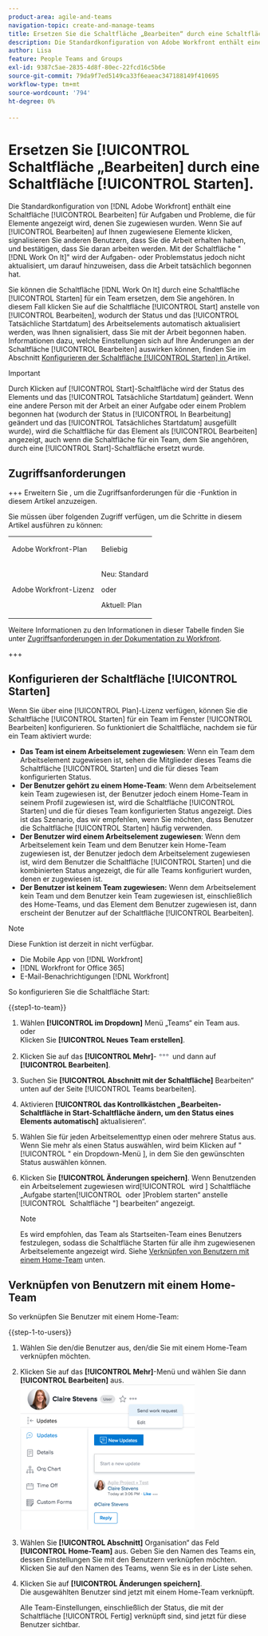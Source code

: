 ```yaml
---
product-area: agile-and-teams
navigation-topic: create-and-manage-teams
title: Ersetzen Sie die Schaltfläche „Bearbeiten“ durch eine Schaltfläche „Starten“
description: Die Standardkonfiguration von Adobe Workfront enthält eine Schaltfläche „Bearbeiten“ für Aufgaben und Probleme, die für Elemente angezeigt wird, denen Sie zugewiesen wurden.
author: Lisa
feature: People Teams and Groups
exl-id: 9387c5ae-2835-4d8f-80ec-22fcd16c5b6e
source-git-commit: 79da9f7ed5149ca33f6eaeac347188149f410695
workflow-type: tm+mt
source-wordcount: '794'
ht-degree: 0%

---
```


# Ersetzen Sie [!UICONTROL &#x200B; Schaltfläche „Bearbeiten] durch eine Schaltfläche [!UICONTROL Starten].

Die Standardkonfiguration von [!DNL Adobe Workfront] enthält eine Schaltfläche [!UICONTROL Bearbeiten] für Aufgaben und Probleme, die für Elemente angezeigt wird, denen Sie zugewiesen wurden. Wenn Sie auf [!UICONTROL Bearbeiten] auf Ihnen zugewiesene Elemente klicken, signalisieren Sie anderen Benutzern, dass Sie die Arbeit erhalten haben, und bestätigen, dass Sie daran arbeiten werden. Mit der Schaltfläche &quot;[!DNL Work On It]&quot; wird der Aufgaben- oder Problemstatus jedoch nicht aktualisiert, um darauf hinzuweisen, dass die Arbeit tatsächlich begonnen hat.

Sie können die Schaltfläche [!DNL Work On It] durch eine Schaltfläche [!UICONTROL Starten] für ein Team ersetzen, dem Sie angehören. In diesem Fall klicken Sie auf die Schaltfläche [!UICONTROL Start] anstelle von [!UICONTROL Bearbeiten], wodurch der Status und das [!UICONTROL Tatsächliche Startdatum] des Arbeitselements automatisch aktualisiert werden, was Ihnen signalisiert, dass Sie mit der Arbeit begonnen haben. Informationen dazu, welche Einstellungen sich auf Ihre Änderungen an der Schaltfläche [!UICONTROL Bearbeiten] auswirken können, finden Sie im Abschnitt [Konfigurieren der Schaltfläche [!UICONTROL Starten] in ](#configure-the-uicontrol-start-button) Artikel.

>[!IMPORTANT]
>
>Durch Klicken auf [!UICONTROL Start]-Schaltfläche wird der Status des Elements und das [!UICONTROL Tatsächliche Startdatum] geändert. Wenn eine andere Person mit der Arbeit an einer Aufgabe oder einem Problem begonnen hat (wodurch der Status in [!UICONTROL In Bearbeitung] geändert und das [!UICONTROL Tatsächliches Startdatum] ausgefüllt wurde), wird die Schaltfläche für das Element als [!UICONTROL Bearbeiten] angezeigt, auch wenn die Schaltfläche für ein Team, dem Sie angehören, durch eine [!UICONTROL Start]-Schaltfläche ersetzt wurde.

## Zugriffsanforderungen

+++ Erweitern Sie , um die Zugriffsanforderungen für die -Funktion in diesem Artikel anzuzeigen.

Sie müssen über folgenden Zugriff verfügen, um die Schritte in diesem Artikel ausführen zu können:

<table style="table-layout:auto"> 
 <col> 
 <col> 
 <tbody> 
  <tr data-mc-conditions=""> 
   <td role="rowheader"> <p>Adobe Workfront-Plan</p> </td> 
   <td>Beliebig</td> 
  </tr> 
  <tr> 
   <td role="rowheader">Adobe Workfront-Lizenz</td> 
   <td>
   <p>Neu: Standard</p>
   <p>oder</p>
   <p>Aktuell: Plan</p></td>
  </tr> 
 </tbody> 
</table>

Weitere Informationen zu den Informationen in dieser Tabelle finden Sie unter [Zugriffsanforderungen in der Dokumentation zu Workfront](/help/quicksilver/administration-and-setup/add-users/access-levels-and-object-permissions/access-level-requirements-in-documentation.md).

+++

## Konfigurieren der Schaltfläche [!UICONTROL Starten]

Wenn Sie über eine [!UICONTROL Plan]-Lizenz verfügen, können Sie die Schaltfläche [!UICONTROL Starten] für ein Team im Fenster [!UICONTROL Bearbeiten] konfigurieren. So funktioniert die Schaltfläche, nachdem sie für ein Team aktiviert wurde:

* **Das Team ist einem Arbeitselement zugewiesen**: Wenn ein Team dem Arbeitselement zugewiesen ist, sehen die Mitglieder dieses Teams die Schaltfläche [!UICONTROL Starten] und die für dieses Team konfigurierten Status.
* **Der Benutzer gehört zu einem Home-Team**: Wenn dem Arbeitselement kein Team zugewiesen ist, der Benutzer jedoch einem Home-Team in seinem Profil zugewiesen ist, wird die Schaltfläche [!UICONTROL Starten] und die für dieses Team konfigurierten Status angezeigt. Dies ist das Szenario, das wir empfehlen, wenn Sie möchten, dass Benutzer die Schaltfläche [!UICONTROL Starten] häufig verwenden.
* **Der Benutzer wird einem Arbeitselement zugewiesen**: Wenn dem Arbeitselement kein Team und dem Benutzer kein Home-Team zugewiesen ist, der Benutzer jedoch dem Arbeitselement zugewiesen ist, wird dem Benutzer die Schaltfläche [!UICONTROL Starten] und die kombinierten Status angezeigt, die für alle Teams konfiguriert wurden, denen er zugewiesen ist.
* **Der Benutzer ist keinem Team zugewiesen:** Wenn dem Arbeitselement kein Team und dem Benutzer kein Team zugewiesen ist, einschließlich des Home-Teams, und das Element dem Benutzer zugewiesen ist, dann erscheint der Benutzer auf der Schaltfläche [!UICONTROL Bearbeiten].

>[!NOTE]
>
>Diese Funktion ist derzeit in nicht verfügbar.
>
>* Die Mobile App von [!DNL Workfront]
>* [!DNL Workfront for Office 365]
>* E-Mail-Benachrichtigungen [!DNL Workfront]
>

So konfigurieren Sie die Schaltfläche Start:

{{step1-to-team}}

1. Wählen **[!UICONTROL im Dropdown]** Menü „Teams“ ein Team aus.\
   oder\
   Klicken Sie **[!UICONTROL Neues Team erstellen]**.

1. Klicken Sie auf das **[!UICONTROL Mehr]**-![](assets/more-icon.png) und dann auf **[!UICONTROL Bearbeiten]**.

1. Suchen Sie **[!UICONTROL Abschnitt mit der Schaltfläche]** Bearbeiten“ unten auf der Seite [!UICONTROL Teams bearbeiten].
1. Aktivieren **[!UICONTROL das Kontrollkästchen „Bearbeiten-Schaltfläche in Start-Schaltfläche ändern, um den Status eines Elements automatisch]** aktualisieren“.
1. Wählen Sie für jeden Arbeitselementtyp einen oder mehrere Status aus. Wenn Sie mehr als einen Status auswählen, wird beim Klicken auf &quot;[!UICONTROL &quot; ein Dropdown-Menü &#x200B;], in dem Sie den gewünschten Status auswählen können.
1. Klicken Sie **[!UICONTROL Änderungen speichern]**. Wenn Benutzenden ein Arbeitselement zugewiesen wird[!UICONTROL &#x200B; wird &#x200B;] Schaltfläche „Aufgabe starten[!UICONTROL &#x200B; oder &#x200B;]Problem starten“ anstelle [!UICONTROL &#x200B; Schaltfläche &quot;] bearbeiten“ angezeigt.

   >[!NOTE]
   >
   >Es wird empfohlen, das Team als Startseiten-Team eines Benutzers festzulegen, sodass die Schaltfläche Starten für alle ihm zugewiesenen Arbeitselemente angezeigt wird. Siehe [Verknüpfen von Benutzern mit einem Home-Team](#associate-users-with-a-home-team) unten.

## Verknüpfen von Benutzern mit einem Home-Team

So verknüpfen Sie Benutzer mit einem Home-Team:

{{step-1-to-users}}

1. Wählen Sie den/die Benutzer aus, den/die Sie mit einem Home-Team verknüpfen möchten.
1. Klicken Sie auf das **[!UICONTROL Mehr]**-Menü und wählen Sie dann **[!UICONTROL Bearbeiten]** aus.\
   ![](assets/user-settings-nwe-350x291.png)

1. Wählen Sie **[!UICONTROL Abschnitt]** Organisation“ das Feld **[!UICONTROL Home-Team]** aus. Geben Sie den Namen des Teams ein, dessen Einstellungen Sie mit den Benutzern verknüpfen möchten. Klicken Sie auf den Namen des Teams, wenn Sie es in der Liste sehen.

1. Klicken Sie auf **[!UICONTROL Änderungen speichern]**.\
   Die ausgewählten Benutzer sind jetzt mit einem Home-Team verknüpft.

   Alle Team-Einstellungen, einschließlich der Status, die mit der Schaltfläche [!UICONTROL Fertig] verknüpft sind, sind jetzt für diese Benutzer sichtbar.

